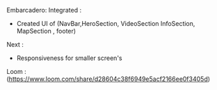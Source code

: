 Embarcadero:
Integrated  :
- Created UI of (NavBar,HeroSection, VideoSection InfoSection, MapSection , footer)


Next : 
- Responsiveness for smaller screen's


Loom : (https://www.loom.com/share/d28604c38f6949e5acf2166ee0f3405d)